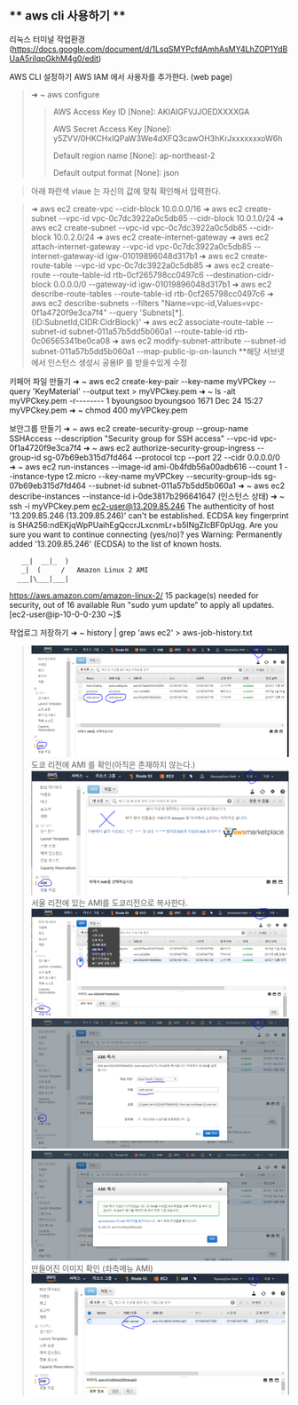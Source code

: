 ** aws cli 사용하기 ** 
-----

리눅스 터미널 작업환경
(https://docs.google.com/document/d/1LsqSMYPcfdAmhAsMY4LhZOP1YdBUaA5rilqpGkhM4g0/edit)



AWS CLI 설정하기
AWS IAM 에서 사용자를 추가한다. (web page)


>➜ ~ aws configure
>>AWS Access Key ID [None]: AKIAIGFVJJOEDXXXXGA
>>
>>AWS Secret Access Key [None]: y5ZVV/0HKCHxlQPaW3We4dXFQ3cawOH3hKrJxxxxxxxoW6h
>>
>>Default region name [None]: ap-northeast-2
>>
>>Default output format [None]: json

>아래 파란색 vlaue 는 자신의 값에 맞춰 확인해서 입력한다.

>➜ aws ec2 create-vpc --cidr-block 10.0.0.0/16
>➜ aws ec2 create-subnet --vpc-id vpc-0c7dc3922a0c5db85 --cidr-block 10.0.1.0/24
>➜ aws ec2 create-subnet --vpc-id vpc-0c7dc3922a0c5db85 --cidr-block 10.0.2.0/24
>➜ aws ec2 create-internet-gateway
>➜ aws ec2 attach-internet-gateway --vpc-id vpc-0c7dc3922a0c5db85 --internet-gateway-id igw-01019896048d317b1
>➜ aws ec2 create-route-table --vpc-id vpc-0c7dc3922a0c5db85
>➜ aws ec2 create-route --route-table-id rtb-0cf265798cc0497c6 --destination-cidr-block 0.0.0.0/0 --gateway-id igw-01019896048d317b1
>➜ aws ec2 describe-route-tables --route-table-id rtb-0cf265798cc0497c6
>➜ aws ec2 describe-subnets --filters "Name=vpc-id,Values=vpc-0f1a4720f9e3ca7f4" --query 'Subnets[*].{ID:SubnetId,CIDR:CidrBlock}'
>➜ aws ec2 associate-route-table --subnet-id subnet-011a57b5dd5b060a1 --route-table-id rtb-0c06565341be0ca08
>➜ aws ec2 modify-subnet-attribute --subnet-id subnet-011a57b5dd5b060a1 --map-public-ip-on-launch **해당 서브넷에서 인스턴스 생성시 공용IP 를 받을수있게 수정

키페어 파일 만들기
➜  ~ aws ec2 create-key-pair --key-name myVPCkey --query 'KeyMaterial' --output text > myVPCkey.pem
➜  ~ ls -alt myVPCkey.pem
-r-------- 1 byoungsoo byoungsoo 1671 Dec 24 15:27 myVPCkey.pem
➜  ~ chmod 400 myVPCkey.pem

보안그룹 만들기
➜  ~ aws ec2 create-security-group --group-name SSHAccess --description "Security group for SSH access" --vpc-id vpc-0f1a4720f9e3ca7f4
➜  ~ aws ec2 authorize-security-group-ingress --group-id sg-07b69eb315d7fd464 --protocol tcp --port 22 --cidr 0.0.0.0/0
➜  ~ aws ec2 run-instances --image-id ami-0b4fdb56a00adb616 --count 1 --instance-type t2.micro --key-name myVPCkey --security-group-ids sg-07b69eb315d7fd464 --subnet-id subnet-011a57b5dd5b060a1
➜  ~ aws ec2 describe-instances --instance-id i-0de3817b296641647  (인스턴스 상태)
➜  ~ ssh -i myVPCkey.pem ec2-user@13.209.85.246
The authenticity of host '13.209.85.246 (13.209.85.246)' can't be established.
ECDSA key fingerprint is SHA256:ndEKjqWpPUaihEgQccrJLxcnmLr+b5INgZlcBF0pUqg.
Are you sure you want to continue connecting (yes/no)? yes
Warning: Permanently added '13.209.85.246' (ECDSA) to the list of known hosts.

       __|  __|_  )
       _|  (     /   Amazon Linux 2 AMI
      ___|\___|___|

https://aws.amazon.com/amazon-linux-2/
15 package(s) needed for security, out of 16 available
Run "sudo yum update" to apply all updates.
[ec2-user@ip-10-0-0-230 ~]$


작업로그 저장하기
➜  ~ history | grep 'aws ec2' > aws-job-history.txt




> ![메뉴](https://github.com/dockerdongjin/aws-network-examples/blob/master/case11/images/img00.png)
도쿄 리전에 AMI 를 확인(아직은 존재하지 않는다.)
> ![메뉴](https://github.com/dockerdongjin/aws-network-examples/blob/master/case11/images/img01.png)
서울 리전에 있는 AMI를 도쿄리전으로 복사한다.
> ![메뉴](https://github.com/dockerdongjin/aws-network-examples/blob/master/case11/images/img02.png)
> ![메뉴](https://github.com/dockerdongjin/aws-network-examples/blob/master/case11/images/img03.png)
> ![메뉴](https://github.com/dockerdongjin/aws-network-examples/blob/master/case11/images/img04.png)
만들어진 이미지 확인 (좌측메뉴 AMI)
> ![메뉴](https://github.com/dockerdongjin/aws-network-examples/blob/master/case11/images/img05.png)
